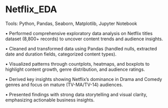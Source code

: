 # Netflix_EDA
Tools: Python, Pandas, Seaborn, Matplotlib, Jupyter Notebook

• Performed comprehensive exploratory data analysis on Netflix titles dataset (8,800+ records) to uncover content trends and audience insights.

• Cleaned and transformed data using Pandas (handled nulls, extracted date and duration fields, categorized content types).

• Visualized patterns through countplots, heatmaps, and boxplots to highlight content growth, genre distribution, and audience ratings.

• Derived key insights showing Netflix’s dominance in Drama and Comedy genres and focus on mature (TV-MA/TV-14) audiences.

• Presented findings with strong data storytelling and visual clarity, emphasizing actionable business insights.

